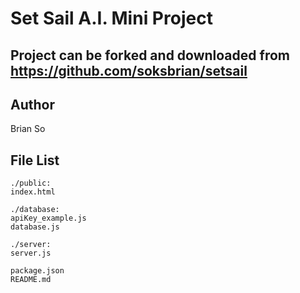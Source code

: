 Set Sail A.I. Mini Project
===

Project can be forked and downloaded from https://github.com/soksbrian/setsail
---

Author
---
Brian So

File List
---
```
./public:
index.html
```
```
./database:
apiKey_example.js
database.js
```
```
./server:
server.js
```
```
package.json
README.md
```

